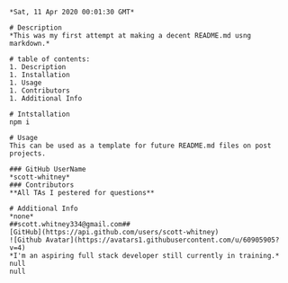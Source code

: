 
    *Sat, 11 Apr 2020 00:01:30 GMT*

    # Description
    *This was my first attempt at making a decent README.md usng markdown.*

    # table of contents:
    1. Description
    1. Installation
    1. Usage
    1. Contributors
    1. Additional Info

    # Intstallation
    npm i

    # Usage
    This can be used as a template for future README.md files on post projects.

    ### GitHub UserName
    *scott-whitney*
    ### Contributors
    **All TAs I pestered for questions**

    # Additional Info
    *none*
    ##scott.whitney334@gmail.com##
    [GitHub](https://api.github.com/users/scott-whitney)
    ![Github Avatar](https://avatars1.githubusercontent.com/u/60905905?v=4)
    *I'm an aspiring full stack developer still currently in training.*
    null
    null
